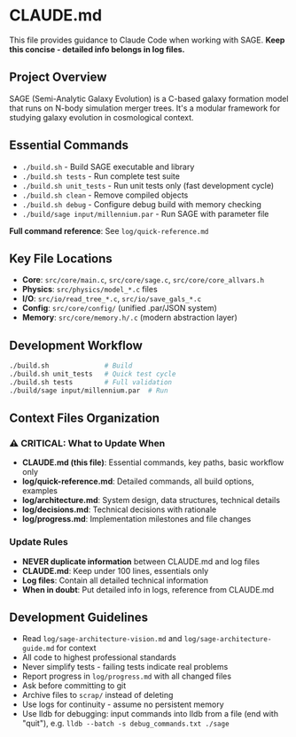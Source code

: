 # CLAUDE.md

This file provides guidance to Claude Code when working with SAGE. **Keep this concise - detailed info belongs in log files.**

## Project Overview
SAGE (Semi-Analytic Galaxy Evolution) is a C-based galaxy formation model that runs on N-body simulation merger trees. It's a modular framework for studying galaxy evolution in cosmological context.

## Essential Commands
- `./build.sh` - Build SAGE executable and library
- `./build.sh tests` - Run complete test suite  
- `./build.sh unit_tests` - Run unit tests only (fast development cycle)
- `./build.sh clean` - Remove compiled objects
- `./build.sh debug` - Configure debug build with memory checking
- `./build/sage input/millennium.par` - Run SAGE with parameter file

**Full command reference**: See `log/quick-reference.md`

## Key File Locations
- **Core**: `src/core/main.c`, `src/core/sage.c`, `src/core/core_allvars.h`
- **Physics**: `src/physics/model_*.c` files
- **I/O**: `src/io/read_tree_*.c`, `src/io/save_gals_*.c`
- **Config**: `src/core/config/` (unified .par/JSON system)
- **Memory**: `src/core/memory.h/.c` (modern abstraction layer)

## Development Workflow
```bash
./build.sh              # Build
./build.sh unit_tests   # Quick test cycle  
./build.sh tests        # Full validation
./build/sage input/millennium.par  # Run
```

## Context Files Organization

### ⚠️ CRITICAL: What to Update When
- **CLAUDE.md (this file)**: Essential commands, key paths, basic workflow only
- **log/quick-reference.md**: Detailed commands, all build options, examples
- **log/architecture.md**: System design, data structures, technical details
- **log/decisions.md**: Technical decisions with rationale
- **log/progress.md**: Implementation milestones and file changes

### Update Rules
- **NEVER duplicate information** between CLAUDE.md and log files
- **CLAUDE.md**: Keep under 100 lines, essentials only
- **Log files**: Contain all detailed technical information
- **When in doubt**: Put detailed info in logs, reference from CLAUDE.md

## Development Guidelines
- Read `log/sage-architecture-vision.md` and `log/sage-architecture-guide.md` for context
- All code to highest professional standards
- Never simplify tests - failing tests indicate real problems
- Report progress in `log/progress.md` with all changed files
- Ask before committing to git
- Archive files to `scrap/` instead of deleting
- Use logs for continuity - assume no persistent memory
- Use lldb for debugging: input commands into lldb from a file (end with "quit"), e.g. `lldb --batch -s debug_commands.txt ./sage`